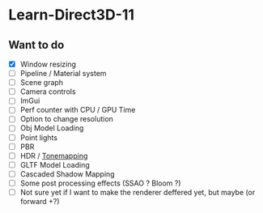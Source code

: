 # Learn-Direct3D-11

## Want to do

- [x] Window resizing
- [ ] Pipeline / Material system
- [ ] Scene graph
- [ ] Camera controls
- [ ] ImGui
- [ ] Perf counter with CPU / GPU Time
- [ ] Option to change resolution
- [ ] Obj Model Loading
- [ ] Point lights
- [ ] PBR
- [ ] HDR / [Tonemapping](https://64.github.io/tonemapping/)
- [ ] GLTF Model Loading
- [ ] Cascaded Shadow Mapping
- [ ] Some post processing effects (SSAO ? Bloom ?)
- [ ] Not sure yet if I want to make the renderer deffered yet, but maybe (or forward +?)

